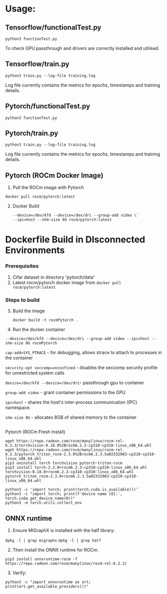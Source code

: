 # Usage:

## Tensorflow/functionalTest.py
```python3 functionTest.py```

To check GPU passthrough and drivers are correctly installed and utilised.

## Tensorflow/train.py
```python3 train.py --log-file training.log```

Log file currently contains the metrics for epochs, timestamps and training details.

## Pytorch/functionalTest.py
```python3 functionTest.py```

## Pytorch/train.py
```python3 train.py --log-file training.log```

Log file currently contains the metrics for epochs, timestamps and training details.

## Pytorch (ROCm Docker Image)
1. Pull the ROCm image with Pytorch

```docker pull rocm/pytorch:latest```

2.  Docker Build

    ```docker run -it --cap-add=SYS_PTRACE --security-opt seccomp=unconfined \
    --device=/dev/kfd --device=/dev/dri --group-add video \`
    --ipc=host --shm-size 8G rocm/pytorch:latest
    ```

# Dockerfile Build in DIsconnected Environments
### Prerequisites
1. Cifar dataset in directory 'pytorch/data'
2. Latest rocm/pytorch docker image from 
```docker pull rocm/pytorch:latest```

### Steps to build
3. Build the image

    ```docker build -t rocmPytorch .```

4. Run the docker container
```docker run --rm -it --cap-add=SYS_PTRACE --security-opt seccomp=unconfined \
--device=/dev/kfd --device=/dev/dri --group-add video --ipc=host --shm-size 8G rocmPytorch
```

`cap-add=SYS_PTRACE` - for debugging, allows strace to attach to processes in the container

`security-opt seccomp=unconfined` - disables the seccomp security profile for unrestricted system calls

`device=/dev/kfd --device=/dev/dri`- passthrough gpu to container

`group-add video` - grant container permissions to the GPU 

`ipc=host` - shares the host's inter-process communication (IPC) namespace.

`shm-size 8G` - allocates 8GB of shared memory to the container


##
 Pytorch (ROCm Fresh Install)
```wget https://repo.radeon.com/rocm/manylinux/rocm-rel-6.2.3/torch-2.3.0%2Brocm6.2.3-cp310-cp310-linux_x86_64.whl
wget https://repo.radeon.com/rocm/manylinux/rocm-rel-6.2.3/torchvision-0.18.0%2Brocm6.2.3-cp310-cp310-linux_x86_64.whl
wget https://repo.radeon.com/rocm/manylinux/rocm-rel-6.2.3/pytorch_triton_rocm-2.3.0%2Brocm6.2.3.5a02332983-cp310-cp310-linux_x86_64.whl
pip3 uninstall torch torchvision pytorch-triton-rocm
pip3 install torch-2.3.0+rocm6.2.3-cp310-cp310-linux_x86_64.whl torchvision-0.18.0+rocm6.2.3-cp310-cp310-linux_x86_64.whl
pytorch_triton_rocm-2.3.0+rocm6.2.3.5a02332983-cp310-cp310-linux_x86_64.whl
```

```python3 -c 'import torch' 2> /dev/null && echo 'Success' || echo 'Failure'
python3 -c 'import torch; print(torch.cuda.is_available())'`
python3 -c "import torch; print(f'device name [0]:', torch.cuda.get_device_name(0))"
python3 -m torch.utils.collect_env
```

## ONNX runtime
1. Ensure MIGraphX is installed with the half library:

```dpkg -l | grep migraphx```
```dpkg -l | grep half```

2. Then install the ONNX runtime for ROCm.

```pip3 install onnxruntime-rocm -f https://repo.radeon.com/rocm/manylinux/rocm-rel-6.2.3/```

3. Verify:

```python3 -c "import onnxruntime as ort; print(ort.get_available_providers())"```
